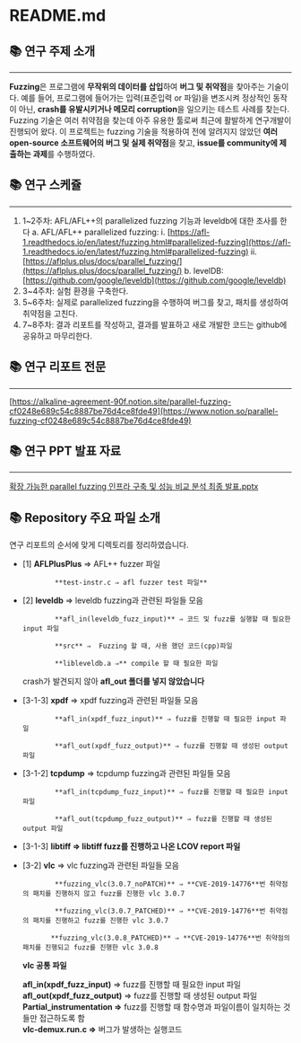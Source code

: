 # README.md

## 📚 연구 주제 소개

---

**Fuzzing**은 프로그램에 **무작위의 데이터를 삽입**하여 **버그 및 취약점**을 찾아주는 기술이다. 
예를 들어, 프로그램에 들어가는 입력(표준입력 or 파일)을 변조시켜 정상적인 동작이 아닌, **crash를 유발시키거나 메모리 corruption**을 일으키는 테스트 사례를 찾는다.  Fuzzing 기술은 여러 취약점을 찾는데 아주 유용한 툴로써 최근에 활발하게 연구개발이 진행되어 왔다. 이 프로젝트는 fuzzing 기술을 적용하여 전에 알려지지 않았던 **여러 open-source 소프트웨어의 버그 및 실제 취약점**을 찾고,  **issue를 community에 제출하는 과제**를 수행하였다.

## 📚 연구 스케쥴

---

1. 1~2주차: AFL/AFL++의 parallelized fuzzing 기능과 leveldb에 대한 조사를
한다
a. AFL/AFL++ parallelized fuzzing:
i. [https://afl-1.readthedocs.io/en/latest/fuzzing.html#parallelized-fuzzing](https://afl-1.readthedocs.io/en/latest/fuzzing.html#parallelized-fuzzing)
ii. [https://aflplus.plus/docs/parallel_fuzzing/](https://aflplus.plus/docs/parallel_fuzzing/)
b. levelDB: [https://github.com/google/leveldb](https://github.com/google/leveldb)
2. 3~4주차: 실험 환경을 구축한다.
3. 5~6주차: 실제로 parallelized fuzzing을 수행하여 버그를 찾고, 패치를
생성하여 취약점을 고친다.
4. 7~8주차: 결과 리포트를 작성하고, 결과를 발표하고 새로 개발한 코드는
github에 공유하고 마무리한다.

## 📚 연구 리포트 전문

---

[https://alkaline-agreement-90f.notion.site/parallel-fuzzing-cf0248e689c54c8887be76d4ce8fde49](https://www.notion.so/parallel-fuzzing-cf0248e689c54c8887be76d4ce8fde49)

## 📚 연구 PPT 발표 자료

---

[확장 가능한 parallel fuzzing 인프라 구축 및 성능 비교 분석 최종 발표.pptx](README%20md%2028ad0ad5033f4f4197287ceaf53d6ace/%25ED%2599%2595%25EC%259E%25A5_%25EA%25B0%2580%25EB%258A%25A5%25ED%2595%259C_parallel_fuzzing_%25EC%259D%25B8%25ED%2594%2584%25EB%259D%25BC_%25EA%25B5%25AC%25EC%25B6%2595_%25EB%25B0%258F_%25EC%2584%25B1%25EB%258A%25A5_%25EB%25B9%2584%25EA%25B5%2590_%25EB%25B6%2584%25EC%2584%259D_%25EC%25B5%259C%25EC%25A2%2585_%25EB%25B0%259C%25ED%2591%259C.pptx)

## 📚 Repository 주요 파일 소개

연구 리포트의 순서에 맞게 디렉토리를 정리하였습니다.

- [1] **AFLPlusPlus** ⇒ AFL++ fuzzer 파일
    
              **test-instr.c ⇒ afl fuzzer test 파일**
    
- [2] **leveldb** ⇒ leveldb fuzzing과 관련된 파일들 모음
    
              **afl_in(leveldb_fuzz_input)** ⇒ 코드 및 fuzz를 실행할 때 필요한 input 파일
    
              **src** ⇒  Fuzzing 할 때, 사용 했던 코드(cpp)파일
    
              **libleveldb.a ⇒** compile 할 때 필요한 파일
    
    crash가 발견되지 않아 **afl_out 폴더를 넣지 않았습니다**
    
- [3-1-3] **xpdf** ⇒ xpdf fuzzing과 관련된 파일들 모음
    
              **afl_in(xpdf_fuzz_input)** ⇒ fuzz를 진행할 때 필요한 input 파일
    
              **afl_out(xpdf_fuzz_output)** ⇒ fuzz를 진행할 때 생성된 output 파일
    
- [3-1-2] **tcpdump** ⇒ tcpdump fuzzing과 관련된 파일들 모음
    
              **afl_in(tcpdump_fuzz_input)** ⇒ fuzz를 진행할 때 필요한 input 파일
    
              **afl_out(tcpdump_fuzz_output)** ⇒ fuzz를 진행할 때 생성된 output 파일
    
- [3-1-3] **libtiff ⇒ libtiff fuzz를 진행하고 나온 LCOV report 파일**
    
    
- [3-2] **vlc** ⇒ vlc fuzzing과 관련된 파일들 모음
    
              **fuzzing_vlc(3.0.7_noPATCH)** ⇒ **CVE-2019-14776**번 취약점의 패치를 진행하지 않고 fuzz를 진행한 vlc 3.0.7
    
              **fuzzing_vlc(3.0.7_PATCHED)** ⇒ **CVE-2019-14776**번 취약점의 패치를 진행하고 fuzz를 진행한 vlc 3.0.7
    
             **fuzzing_vlc(3.0.8_PATCHED)** ⇒ **CVE-2019-14776**번 취약점의 패치를 진행되고 fuzz를 진행한 vlc 3.0.8
    
    **vlc 공통 파일**<br>
    
    **afl_in(xpdf_fuzz_input)** ⇒ fuzz를 진행할 때 필요한 input 파일<br>
    **afl_out(xpdf_fuzz_output)** ⇒ fuzz를 진행할 때 생성된 output 파일<br>
    **Partial_instrumentation ⇒** fuzz를 진행할 때 함수명과 파일이름이 일치하는 것들만 접근하도록 함<br>
    **vlc-demux.run.c ⇒** 버그가 발생하는 실행코드